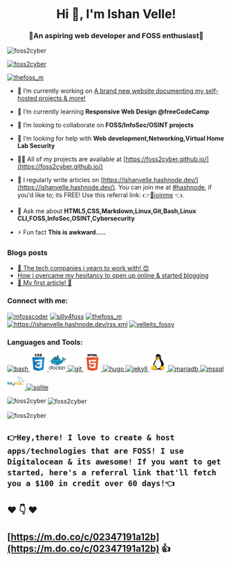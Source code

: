 <h1 align="center">Hi 👋, I'm Ishan Velle!</h1>
<h3 align="center">🚀An aspiring web developer and FOSS enthusiast🎯</h3>

<p align="left"> <img src="https://komarev.com/ghpvc/?username=foss2cyber&label=Profile%20views&color=0e75b6&style=flat" alt="foss2cyber" /> </p>

<p align="left"> <a href="https://github.com/ryo-ma/github-profile-trophy"><img src="https://github-profile-trophy.vercel.app/?username=foss2cyber" alt="foss2cyber" /></a> </p>

<p align="left"> <a href="https://twitter.com/thefoss_m" target="blank"><img src="https://img.shields.io/twitter/follow/thefoss_m?logo=twitter&style=for-the-badge" alt="thefoss_m" /></a> </p>

- 🔭 I’m currently working on [A brand new website documenting my self-hosted projects & more!](https://foss2cyber.github.io/)

- 🌱 I’m currently learning **Responsive Web Design @freeCodeCamp**

- 👯 I’m looking to collaborate on **FOSS/InfoSec/OSINT projects**

- 🤝 I’m looking for help with **Web development,Networking,Virtual Home Lab Security**

- 👨‍💻 All of my projects are available at [https://foss2cyber.github.io/](https://foss2cyber.github.io/)

- 📝 I regularly write articles on [https://ishanvelle.hashnode.dev/](https://ishanvelle.hashnode.dev/). You can join me at [#hashnode](https://hashnode.com/), if you'd like to; its FREE! Use this referral link:&nbsp;👉[🔗joinme](https://hashnode.com/@fossydevy/joinme)&nbsp;👈.

- 💬 Ask me about **HTML5,CSS,Markdown,Linux,Git,Bash,Linux CLI,FOSS,InfoSec,OSINT,Cybersecurity**

- ⚡ Fun fact **This is awkward.....**

### Blogs posts
<!-- BLOG-POST-LIST:START -->
- [🚀 The tech companies i yearn to work with! 😍](https://ishanvelle.hashnode.dev/the-tech-companies-i-yearn-to-work-with)
- [How i overcame my hesitancy to open up online &amp; started blogging](https://ishanvelle.hashnode.dev/how-i-overcame-my-hesitancy-to-open-up-online-and-started-blogging)
- [📜 My first article! 🎊](https://ishanvelle.hashnode.dev/my-first-article)
<!-- BLOG-POST-LIST:END -->

<h3 align="left">Connect with me:</h3>
<p align="left">
<a href="https://codepen.io/mfosscoder" target="blank"><img align="center" src="https://raw.githubusercontent.com/rahuldkjain/github-profile-readme-generator/master/src/images/icons/Social/codepen.svg" alt="mfosscoder" height="30" width="40" /></a>
<a href="https://dev.to/silly4foss" target="blank"><img align="center" src="https://cdn.jsdelivr.net/npm/simple-icons@3.0.1/icons/dev-dot-to.svg" alt="silly4foss" height="30" width="40" /></a>
<a href="https://twitter.com/thefoss_m" target="blank"><img align="center" src="https://raw.githubusercontent.com/rahuldkjain/github-profile-readme-generator/master/src/images/icons/Social/twitter.svg" alt="thefoss_m" height="30" width="40" /></a>
<a href="/https://ishanvelle.hashnode.dev/rss.xml" target="blank"><img align="center" src="https://raw.githubusercontent.com/rahuldkjain/github-profile-readme-generator/master/src/images/icons/Social/rss.svg" alt="https://ishanvelle.hashnode.dev/rss.xml" height="30" width="40" /></a>
<a href="https://www.polywork.com/velleits_fossy" target="blank"><img align="center" src="https://simpleicons.org/icons/polywork.svg" alt="velleits_fossy" height="30" width="40" /></a>
</p>

<h3 align="left">Languages and Tools:</h3>
<p align="left"> <a href="https://www.gnu.org/software/bash/" target="_blank"> <img src="https://www.vectorlogo.zone/logos/gnu_bash/gnu_bash-icon.svg" alt="bash" width="40" height="40"/> </a> <a href="https://www.w3schools.com/css/" target="_blank"> <img src="https://raw.githubusercontent.com/devicons/devicon/master/icons/css3/css3-original-wordmark.svg" alt="css3" width="40" height="40"/> </a> <a href="https://www.docker.com/" target="_blank"> <img src="https://raw.githubusercontent.com/devicons/devicon/master/icons/docker/docker-original-wordmark.svg" alt="docker" width="40" height="40"/> </a> <a href="https://git-scm.com/" target="_blank"> <img src="https://www.vectorlogo.zone/logos/git-scm/git-scm-icon.svg" alt="git" width="40" height="40"/> </a> <a href="https://www.w3.org/html/" target="_blank"> <img src="https://raw.githubusercontent.com/devicons/devicon/master/icons/html5/html5-original-wordmark.svg" alt="html5" width="40" height="40"/> </a> <a href="https://gohugo.io/" target="_blank"> <img src="https://api.iconify.design/logos-hugo.svg" alt="hugo" width="40" height="40"/> </a> <a href="https://jekyllrb.com/" target="_blank"> <img src="https://www.vectorlogo.zone/logos/jekyllrb/jekyllrb-icon.svg" alt="jekyll" width="40" height="40"/> </a> <a href="https://www.linux.org/" target="_blank"> <img src="https://raw.githubusercontent.com/devicons/devicon/master/icons/linux/linux-original.svg" alt="linux" width="40" height="40"/> </a> <a href="https://mariadb.org/" target="_blank"> <img src="https://www.vectorlogo.zone/logos/mariadb/mariadb-icon.svg" alt="mariadb" width="40" height="40"/> </a> <a href="https://www.microsoft.com/en-us/sql-server" target="_blank"> <img src="https://www.svgrepo.com/show/303229/microsoft-sql-server-logo.svg" alt="mssql" width="40" height="40"/> </a> <a href="https://www.mysql.com/" target="_blank"> <img src="https://raw.githubusercontent.com/devicons/devicon/master/icons/mysql/mysql-original-wordmark.svg" alt="mysql" width="40" height="40"/> </a> <a href="https://www.sqlite.org/" target="_blank"> <img src="https://www.vectorlogo.zone/logos/sqlite/sqlite-icon.svg" alt="sqlite" width="40" height="40"/> </a> </p>

<p><img align="left" src="https://github-readme-stats.vercel.app/api/top-langs?username=foss2cyber&show_icons=true&locale=en&layout=compact" alt="foss2cyber" /></p>

<p>&nbsp;<img align="center" src="https://github-readme-stats.vercel.app/api?username=foss2cyber&show_icons=true&locale=en" alt="foss2cyber" /></p>

<p><img align="center" src="https://github-readme-streak-stats.herokuapp.com/?user=foss2cyber&" alt="foss2cyber" /></p>

`👉Hey,there! I love to create & host apps/technologies that are FOSS! I use Digitalocean & its awesome! If you want to get started, here's a referral link that'll fetch you a $100 in credit over 60 days!👈`
-
❤️ 👇️ ❤️
-
[https://m.do.co/c/02347191a12b](https://m.do.co/c/02347191a12b)
👍
-
